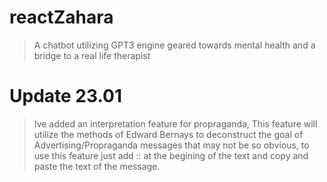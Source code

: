 # reactZahara
>A chatbot utilizing GPT3 engine geared towards mental health and a bridge to a real life therapist

# Update 23.01 
>Ive added an interpretation feature for propraganda, This feature will utilize the methods of Edward Bernays to deconstruct the goal of Advertising/Propraganda messages that may not be so obvious, to use this feature just add :: at the begining of the text and copy and paste the text of the message.


